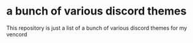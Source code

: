 # a bunch of various discord themes
This repository is just a list of a bunch of various discord themes for my vencord
